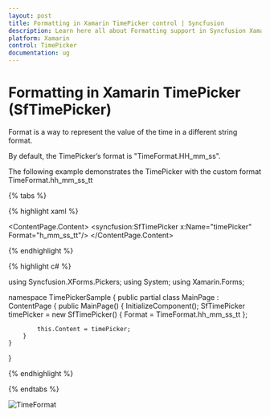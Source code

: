 ```yaml
---
layout: post
title: Formatting in Xamarin TimePicker control | Syncfusion
description: Learn here all about Formatting support in Syncfusion Xamarin TimePicker (SfTimePicker) control and more.
platform: Xamarin
control: TimePicker
documentation: ug
---
```



# Formatting in Xamarin TimePicker (SfTimePicker)

Format is a way to represent the value of the time in a different string format.

By default, the TimePicker’s format is "TimeFormat.HH_mm_ss".

The following example demonstrates the TimePicker with the custom format TimeFormat.hh_mm_ss_tt

{% tabs %}

{% highlight xaml %}

<?xml version="1.0" encoding="utf-8" ?>
<ContentPage xmlns="http://xamarin.com/schemas/2014/forms"
             xmlns:x="http://schemas.microsoft.com/winfx/2009/xaml"
             xmlns:local="clr-namespace:TimePickerSample"
             xmlns:syncfusion="clr-namespace:Syncfusion.XForms.Pickers;assembly=Syncfusion.SfPicker.XForms"
             x:Class="TimePickerSample.MainPage">
    <ContentPage.Content>
        <syncfusion:SfTimePicker x:Name="timePicker"
                                 Format="h_mm_ss_tt"/>
    </ContentPage.Content>
</ContentPage>

{% endhighlight %}

{% highlight c# %}  

using Syncfusion.XForms.Pickers;
using System;
using Xamarin.Forms;

namespace TimePickerSample
{
    public partial class MainPage : ContentPage
    {
        public MainPage()
        {
            InitializeComponent();
            SfTimePicker timePicker = new SfTimePicker()
            {
                Format = TimeFormat.hh_mm_ss_tt
            };

            this.Content = timePicker;
        }
    }
}

{% endhighlight %}

{% endtabs %}

![TimeFormat](images/TimeFormat.png)
